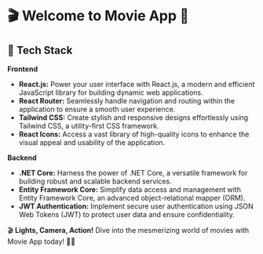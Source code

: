 # 🎬 Welcome to Movie App 🍿

## 🚀 Tech Stack

**Frontend**
- **React.js:** Power your user interface with React.js, a modern and efficient JavaScript library for building dynamic web applications.
- **React Router:** Seamlessly handle navigation and routing within the application to ensure a smooth user experience.
- **Tailwind CSS:** Create stylish and responsive designs effortlessly using Tailwind CSS, a utility-first CSS framework.
- **React Icons:** Access a vast library of high-quality icons to enhance the visual appeal and usability of the application.

**Backend**
- **.NET Core:** Harness the power of .NET Core, a versatile framework for building robust and scalable backend services.
- **Entity Framework Core:** Simplify data access and management with Entity Framework Core, an advanced object-relational mapper (ORM).
- **JWT Authentication:** Implement secure user authentication using JSON Web Tokens (JWT) to protect user data and ensure confidentiality.

🎬 **Lights, Camera, Action!** Dive into the mesmerizing world of movies with Movie App today! 🍿✨
